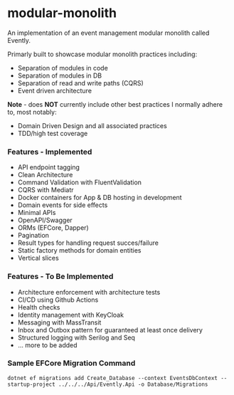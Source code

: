# modular-monolith

An implementation of an event management modular monolith called Evently.

Primarly built to showcase modular monolith practices including:

- Separation of modules in code
- Separation of modules in DB
- Separation of read and write paths (CQRS)
- Event driven architecture

**Note** - does **NOT** currently include other best practices I normally adhere to, most notably:

- Domain Driven Design and all associated practices
- TDD/high test coverage


### Features - Implemented

- API endpoint tagging
- Clean Architecture
- Command Validation with FluentValidation
- CQRS with Mediatr
- Docker containers for App & DB hosting in development
- Domain events for side effects
- Minimal APIs
- OpenAPI/Swagger
- ORMs (EFCore, Dapper)
- Pagination
- Result types for handling request succes/failure
- Static factory methods for domain entities
- Vertical slices


### Features - To Be Implemented

- Architecture enforcement with architecture tests
- CI/CD using Github Actions
- Health checks
- Identity management with KeyCloak
- Messaging with MassTransit
- Inbox and Outbox pattern for guaranteed at least once delivery
- Structured logging with Serilog and Seq
- ... more to be added


### Sample EFCore Migration Command

```dotnet ef migrations add Create_Database --context EventsDbContext --startup-project ../../../Api/Evently.Api -o Database/Migrations```


